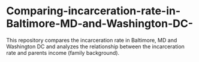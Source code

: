 # Comparing-incarceration-rate-in-Baltimore-MD-and-Washington-DC-
This repository compares the incarceration rate in Baltimore, MD and Washington DC and analyzes the relationship between the incarceration rate and parents income (family background).
